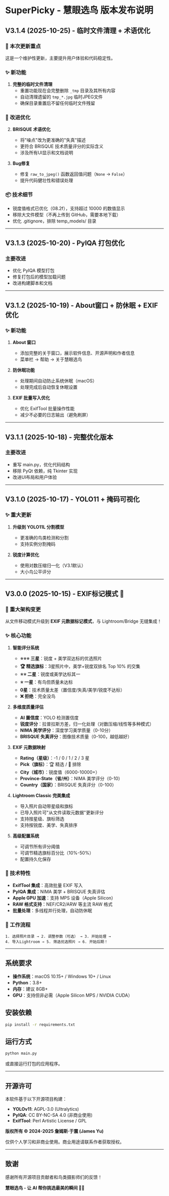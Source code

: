 # SuperPicky - 慧眼选鸟 版本发布说明

## V3.1.4 (2025-10-25) - 临时文件清理 + 术语优化

### 🎯 本次更新重点

这是一个维护性更新，主要提升用户体验和代码稳定性。

### ✨ 新功能

1. **完整的临时文件清理**
   - 重置功能现在会完整删除 `_tmp` 目录及其所有内容
   - 自动清理遗留的 `tmp_*.jpg` 临时JPEG文件
   - 确保目录重置后不留任何临时文件残留

### 🔧 改进优化

2. **BRISQUE 术语优化**
   - 将"噪点"改为更准确的"失真"描述
   - 更符合 BRISQUE 技术质量评分的实际含义
   - 涉及所有UI显示和文档说明

3. **Bug修复**
   - 修复 `raw_to_jpeg()` 函数返回值问题（`None` → `False`）
   - 提升代码健壮性和错误处理

### 📦 技术细节

- 锐度值格式已优化（08.2f），支持超过 10000 的数值显示
- 移除大文件模型（不再上传到 GitHub，需要本地下载）
- 优化 .gitignore，排除 temp_models/ 目录

---

## V3.1.3 (2025-10-20) - PyIQA 打包优化

### 主要改进

- 优化 PyIQA 模型打包
- 修复打包后的模型加载问题
- 改进构建脚本和文档

---

## V3.1.2 (2025-10-19) - About窗口 + 防休眠 + EXIF优化

### ✨ 新功能

1. **About 窗口**
   - 添加完整的关于窗口，展示软件信息、开源声明和作者信息
   - 菜单栏 → 帮助 → 关于慧眼选鸟

2. **防休眠功能**
   - 处理期间自动防止系统休眠（macOS）
   - 处理完成后自动恢复休眠设置

3. **EXIF 批量写入优化**
   - 优化 ExifTool 批量操作性能
   - 减少不必要的日志输出（避免刷屏）

---

## V3.1.1 (2025-10-18) - 完整优化版本

### 主要改进

- 重写 main.py，优化代码结构
- 移除 PyQt 依赖，纯 Tkinter 实现
- 改进UI布局和用户体验

---

## V3.1.0 (2025-10-17) - YOLO11 + 掩码可视化

### ✨ 重大更新

1. **升级到 YOLO11L 分割模型**
   - 更准确的鸟类检测和分割
   - 支持实例分割掩码

2. **锐度计算优化**
   - 使用对数压缩归一化（V3.1默认）
   - 大小鸟公平评分

---

## V3.0.0 (2025-10-15) - EXIF标记模式 🚀

### 🎯 重大架构变更

从文件移动模式升级到 **EXIF 元数据标记模式**，与 Lightroom/Bridge 无缝集成！

### ✨ 核心功能

1. **智能评分系统**
   - **⭐⭐⭐ 三星**：锐度 + 美学双达标的优选照片
   - **🏆 精选旗标**：3星照片中，美学+锐度双排名 Top 10% 的交集
   - **⭐⭐ 二星**：锐度或美学达标其一
   - **⭐ 一星**：有鸟但质量未达标
   - **0星**：技术质量太差（置信度/失真/美学/锐度不达标）
   - **❌ 拒绝**：完全没鸟

2. **多维度质量评估**
   - **AI 置信度**：YOLO 检测置信度
   - **锐度评分**：拉普拉斯方差，归一化处理（对数压缩/线性等多种模式）
   - **NIMA 美学评分**：深度学习美学质量（0-10分）
   - **BRISQUE 失真评分**：图像技术质量（0-100，越低越好）

3. **EXIF 元数据映射**
   - **Rating（星级）**：-1 / 0 / 1 / 2 / 3 星
   - **Pick（旗标）**：🏆 精选 / 🚫 排除
   - **City（城市）**：锐度值（6000-10000+）
   - **Province-State（省/州）**：NIMA 美学评分（0-10）
   - **Country（国家）**：BRISQUE 失真评分（0-100）

4. **Lightroom Classic 完美集成**
   - 导入照片自动带星级和旗标
   - 已导入照片可"从文件读取元数据"更新评分
   - 支持按星级、旗标筛选
   - 支持按锐度、美学、失真排序

5. **高级配置系统**
   - 可调节所有评分阈值
   - 可调节精选旗标百分比（10%-50%）
   - 配置持久化保存

### 🔧 技术特性

- **ExifTool 集成**：高效批量 EXIF 写入
- **PyIQA 集成**：NIMA 美学 + BRISQUE 失真评估
- **Apple GPU 加速**：支持 MPS 设备（Apple Silicon）
- **RAW 格式支持**：NEF/CR2/ARW 等主流 RAW 格式
- **批量处理**：多线程并行处理，自动防休眠

### 📝 工作流程

```
1. 选择照片目录 → 2. 调整参数（可选） → 3. 开始处理 →
4. 导入Lightroom → 5. 筛选优选照片 → 6. 开始后期！
```

---

## 系统要求

- **操作系统**：macOS 10.15+ / Windows 10+ / Linux
- **Python**：3.8+
- **内存**：建议 8GB+
- **GPU**：支持但非必需（Apple Silicon MPS / NVIDIA CUDA）

## 安装依赖

```bash
pip install -r requirements.txt
```

## 运行方式

```bash
python main.py
```

或直接运行打包的应用程序。

---

## 开源许可

本软件基于以下开源项目构建：

- **YOLOv11**: AGPL-3.0 (Ultralytics)
- **PyIQA**: CC BY-NC-SA 4.0 (非商业使用)
- **ExifTool**: Perl Artistic License / GPL

**版权所有 © 2024-2025 詹姆斯·于震 (James Yu)**

仅供个人学习和非商业使用。商业用途请联系作者获取授权。

---

## 致谢

感谢所有开源项目贡献者和鸟类摄影师们的反馈！

**慧眼选鸟 - 让 AI 帮你挑选最美的瞬间 🦅📸**
